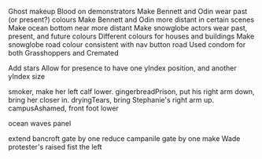 Ghost makeup
Blood on demonstrators
Make Bennett and Odin wear past (or present?) colours
Make Bennett and Odin more distant in certain scenes
Make ocean bottom near more distant
Make snowglobe actors wear past, present, and future colours
Different colours for houses and buildings
Make snowglobe road colour consistent with nav button road
Used condom for both Grasshoppers and Cremated

Add stars
Allow for presence to have one yIndex position, and another yIndex size

smoker, make her left calf lower.
gingerbreadPrison, put his right arm down, bring her closer in.
dryingTears, bring Stephanie's right arm up.
campusAshamed, front foot lower

ocean waves panel

extend bancroft gate by one
reduce campanile gate by one
make Wade protester's raised fist the left